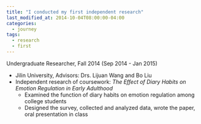 ```yaml
---
title: "I conducted my first independent research"
last_modified_at: 2014-10-04T08:00:00-04:00
categories:
  - journey
tags:
  - research
  - first
---
```


Undergraduate Researcher, Fall 2014 (Sep 2014 - Jan 2015)
- Jilin University, Advisors: Drs. Lijuan Wang and Bo Liu
- Independent research of coursework: *The Effect of Diary Habits on Emotion Regulation in Early Adulthood*
  - Examined the function of diary habits on emotion regulation among college students
  - Designed the survey, collected and analyzed data, wrote the paper, oral presentation in class